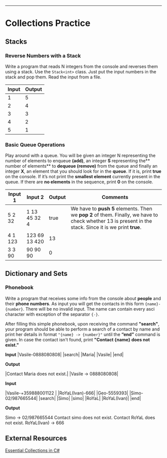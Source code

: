 ---
# Collections Practice

## Stacks

### Reverse Numbers with a Stack
Write a program that reads N integers from the console and reverses them using a stack. Use the `Stack<int>` class. Just put the input numbers in the stack and pop them. Read the input from a file.

| Input| Output |
|------|-----|
|1     |5    |
|2|4|
|3|3|
|4|2|
|5|1|
</details>

### Basic Queue Operations

Play around with a queue. You will be given an integer N representing the number of elements to enqueue **(add)**, an integer **S** representing the** number of elements** to **dequeue (remove)** from the queue and finally an integer **X**, an element that you should look for in the **queue**. If it is, print **true** on the console. If it’s not print the **smallest element** currently present in the queue. If there are **no elements** in the sequence, print **0** on the console.

| Input 1| Input 2| Output | Comments |
|--------|--------|--------|----------|
|5 2 32 |1 13 45 32 4 |true    | We have to **push 5** elements. Then we **pop 2** of them. Finally, we have to check whether 13 is present in the stack. Since it is we print **true**.| 
|4 1 123 |123 69 13 420 | 13||
|3 3 90 |90 90 90 | 0| |


## Dictionary and Sets

### Phonebook

Write a program that receives some info from the console about **people** and their **phone numbers**.
As input you will get the contacts in this form `{name}-{number}`. There will be no invalid input. The name can contain every asci character with exception of the separator `{-}`.

After filling this simple phonebook, upon receiving the command **"search"**, your program should be able to perform a search of a contact by name and print her details in format `"{name} -> {number}"` until the **“end”** command is given. In case the contact isn't found, print **"Contact {name} does not exist."** 

**Input**
|Vasile-0888080808|
|search|
|Maria|
|Vasile|
|end|

**Output**

|Contact Maria does not exist.|
|Vasile -> 0888080808|


**Input**

|Vasile-+359888001122 |
|RoYaL(Ivan)-666|
|Geo-5559393|
|Simo-02/987665544|
|search|
|Simo|
|simo|
|RoYaL|
|RoYaL(Ivan)|
|end|


**Output**

Simo -> 02/987665544
Contact simo does not exist.
Contact RoYaL does not exist.
RoYaL(Ivan) -> 666

## External Resources
[Essential Collections in C#](https://medium.com/@fairushyn/essential-collections-in-c-4ec7e90598ff)

